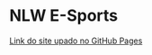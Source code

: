 <h1>NLW E-Sports</h1>

<a href="https://arthursandim.github.io/nlw-esports/">Link do site upado no GitHub Pages </a>
